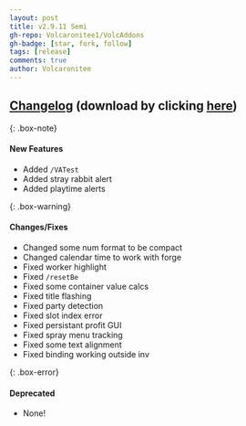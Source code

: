 ```yaml
---
layout: post
title: v2.9.11 Semi
gh-repo: Volcaronitee1/VolcAddons
gh-badge: [star, fork, follow]
tags: [release]
comments: true
author: Volcaronitee
---
```


## [Changelog](https://github.com/Volcaronitee1/VolcAddons/releases/tag/v2.9.11) (download by clicking [here](https://github.com/Volcaronitee1/VolcAddons/releases/download/v2.9.11/VolcAddons.zip))

{: .box-note}

#### New Features

- Added `/VATest`
- Added stray rabbit alert
- Added playtime alerts

{: .box-warning}

#### Changes/Fixes

- Changed some num format to be compact
- Changed calendar time to work with forge
- Fixed worker highlight
- Fixed `/resetBe`
- Fixed some container value calcs
- Fixed title flashing
- Fixed party detection
- Fixed slot index error
- Fixed persistant profit GUI
- Fixed spray menu tracking
- Fixed some text alignment
- Fixed binding working outside inv

{: .box-error}

#### Deprecated

- None!
